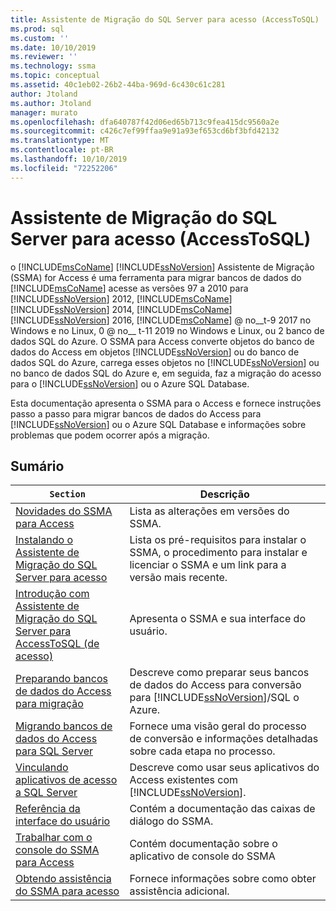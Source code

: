```yaml
---
title: Assistente de Migração do SQL Server para acesso (AccessToSQL) | Microsoft Docs
ms.prod: sql
ms.custom: ''
ms.date: 10/10/2019
ms.reviewer: ''
ms.technology: ssma
ms.topic: conceptual
ms.assetid: 40c1eb02-26b2-44ba-969d-6c430c61c281
author: Jtoland
ms.author: Jtoland
manager: murato
ms.openlocfilehash: dfa640787f42d06ed65b713c9fea415dc9560a2e
ms.sourcegitcommit: c426c7ef99ffaa9e91a93ef653cd6bf3bfd42132
ms.translationtype: MT
ms.contentlocale: pt-BR
ms.lasthandoff: 10/10/2019
ms.locfileid: "72252206"
---
```

# <a name="sql-server-migration-assistant-for-access-accesstosql"></a>Assistente de Migração do SQL Server para acesso (AccessToSQL)

o [!INCLUDE[msCoName](../../includes/msconame_md.md)] [!INCLUDE[ssNoVersion](../../includes/ssnoversion-md.md)] Assistente de Migração (SSMA) for Access é uma ferramenta para migrar bancos de dados do [!INCLUDE[msCoName](../../includes/msconame_md.md)] acesse as versões 97 a 2010 para [!INCLUDE[ssNoVersion](../../includes/ssnoversion-md.md)] 2012, [!INCLUDE[msCoName](../../includes/msconame_md.md)] [!INCLUDE[ssNoVersion](../../includes/ssnoversion-md.md)] 2014, [!INCLUDE[msCoName](../../includes/msconame_md.md)] [!INCLUDE[ssNoVersion](../../includes/ssnoversion-md.md)] 2016, [!INCLUDE[msCoName](../../includes/msconame_md.md)] @ no__t-9 2017 no Windows e no Linux, 0 @ no__ t-11 2019 no Windows e Linux, ou 2 banco de dados SQL do Azure. O SSMA para Access converte objetos do banco de dados do Access em objetos [!INCLUDE[ssNoVersion](../../includes/ssnoversion-md.md)] ou do banco de dados SQL do Azure, carrega esses objetos no [!INCLUDE[ssNoVersion](../../includes/ssnoversion-md.md)] ou no banco de dados SQL do Azure e, em seguida, faz a migração do acesso para o [!INCLUDE[ssNoVersion](../../includes/ssnoversion-md.md)] ou o Azure SQL Database.
  
Esta documentação apresenta o SSMA para o Access e fornece instruções passo a passo para migrar bancos de dados do Access para [!INCLUDE[ssNoVersion](../../includes/ssnoversion-md.md)] ou o Azure SQL Database e informações sobre problemas que podem ocorrer após a migração.  
  
## <a name="contents"></a>Sumário  
  
|`Section`|Descrição|
|-----------|---------------|
|[Novidades do SSMA para Access](https://msdn.microsoft.com/a24d3fc0-6911-4bfa-828a-197abf222e02)|Lista as alterações em versões do SSMA.|  
|[Instalando o Assistente de Migração do SQL Server para acesso](installing-sql-server-migration-assistant-for-access-accesstosql.md)|Lista os pré-requisitos para instalar o SSMA, o procedimento para instalar e licenciar o SSMA e um link para a versão mais recente.|  
|[Introdução com Assistente de Migração do SQL Server para AccessToSQL &#40;de acesso&#41;](../../ssma/access/getting-started-with-sql-server-migration-assistant-for-access-accesstosql.md)|Apresenta o SSMA e sua interface do usuário.|  
|[Preparando bancos de dados do Access para migração](preparing-access-databases-for-migration-accesstosql.md)|Descreve como preparar seus bancos de dados do Access para conversão para [!INCLUDE[ssNoVersion](../../includes/ssnoversion-md.md)]/SQL o Azure.|  
|[Migrando bancos de dados do Access para SQL Server](migrating-access-databases-to-sql-server-azure-sql-db-accesstosql.md)|Fornece uma visão geral do processo de conversão e informações detalhadas sobre cada etapa no processo.|  
|[Vinculando aplicativos de acesso a SQL Server](linking-access-applications-to-sql-server-azure-sql-db-accesstosql.md)|Descreve como usar seus aplicativos do Access existentes com [!INCLUDE[ssNoVersion](../../includes/ssnoversion-md.md)].|  
|[Referência da interface do usuário](user-interface-reference-accesstosql.md)|Contém a documentação das caixas de diálogo do SSMA.|  
|[Trabalhar com o console do SSMA para Access](working-with-ssma-for-access-console-accesstosql.md)|Contém documentação sobre o aplicativo de console do SSMA|  
|[Obtendo assistência do SSMA para acesso](https://go.microsoft.com/fwlink/?LinkID=708538&clcid=0x409)|Fornece informações sobre como obter assistência adicional.|  
